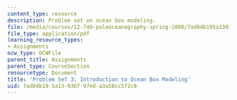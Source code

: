 ```yaml
---
content_type: resource
description: Problem set on ocean box modeling.
file: /media/courses/12-740-paleoceanography-spring-2008/7ad84b195a13936f97eda3a58cc5f2c0_problemset3.pdf
file_type: application/pdf
learning_resource_types:
- Assignments
ocw_type: OCWFile
parent_title: Assignments
parent_type: CourseSection
resourcetype: Document
title: 'Problem Set 3: Introduction to Ocean Box Modeling'
uid: 7ad84b19-5a13-936f-97ed-a3a58cc5f2c0
---
```

